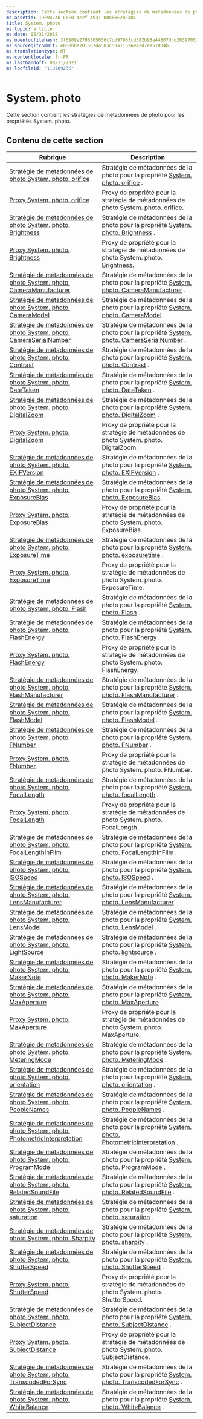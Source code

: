 ```yaml
---
description: Cette section contient les stratégies de métadonnées de photo pour les propriétés System. photo.
ms.assetid: 19E94CA6-C5E0-4e2f-A931-B08B6E2BF4DC
title: System. photo
ms.topic: article
ms.date: 05/31/2018
ms.openlocfilehash: 3f6109e2796305036c7dd97903cd582b98a44807dcd20397052baac440fefee4
ms.sourcegitcommit: e858bbe701567d4583c50a11326e42d7ea51804b
ms.translationtype: MT
ms.contentlocale: fr-FR
ms.lasthandoff: 08/11/2021
ms.locfileid: "118709236"
---
```

# <a name="systemphoto"></a>System. photo

Cette section contient les stratégies de métadonnées de photo pour les propriétés System. photo.

## <a name="in-this-section"></a>Contenu de cette section



| Rubrique                                                                                                                                | Description                                                                                                                                                   |
|--------------------------------------------------------------------------------------------------------------------------------------|---------------------------------------------------------------------------------------------------------------------------------------------------------------|
| [Stratégie de métadonnées de photo System. photo. orifice](-wic-photoprop-system-photo-aperture.md)<br/>                                   | Stratégie de métadonnées de la photo pour la propriété [System. photo. orifice](../properties/props-system-photo-aperture.md) .<br/>                  |
| [Proxy System. photo. orifice](-wic-photoprop-system-photo-aperture-proxy.md)<br/>                                             | Proxy de propriété pour la stratégie de métadonnées de photo System. photo. orifice.<br/>                                                                            |
| [Stratégie de métadonnées de photo System. photo. Brightness](-wic-photoprop-system-photo-brightness.md)<br/>                               | Stratégie de métadonnées de la photo pour la propriété [System. photo. Brightness](../properties/props-system-photo-aperture.md) .<br/>                |
| [Proxy System. photo. Brightness](-wic-photoprop-system-photo-brightness-proxy.md)<br/>                                         | Proxy de propriété pour la stratégie de métadonnées de photo System. photo. Brightness.<br/>                                                                          |
| [Stratégie de métadonnées de photo System. photo. CameraManufacturer](-wic-photoprop-system-photo-cameramanufacturer.md)<br/>               | Stratégie de métadonnées de la photo pour la propriété [System. photo. CameraManufacturer](../properties/props-system-photo-cameramanufacturer.md) .<br/>        |
| [Stratégie de métadonnées de photo System. photo. CameraModel](-wic-photoprop-system-photo-cameramodel.md)<br/>                             | Stratégie de métadonnées de la photo pour la propriété [System. photo. CameraModel](../properties/props-system-photo-cameramodel.md) .<br/>               |
| [Stratégie de métadonnées de photo System. photo. CameraSerialNumber](-wic-photoprop-system-photo-cameraserialnumber.md)<br/>               | Stratégie de métadonnées de la photo pour la propriété [System. photo. CameraSerialNumber](../properties/props-system-photo-cameraserialnumber.md) .<br/>        |
| [Stratégie de métadonnées de photo System. photo. Contrast](-wic-photoprop-system-photo-contrast.md)<br/>                                   | Stratégie de métadonnées de la photo pour la propriété [System. photo. Contrast](../properties/props-system-photo-contrast.md) .<br/>                  |
| [Stratégie de métadonnées de photo System. photo. DateTaken](-wic-photoprop-system-photo-datetaken.md)<br/>                                 | Stratégie de métadonnées de la photo pour la propriété [System. photo. DateTaken](../properties/props-system-photo-datetaken.md) .<br/>                 |
| [Stratégie de métadonnées de photo System. photo. DigitalZoom](-wic-photoprop-system-photo-digitalzoom.md)<br/>                             | Stratégie de métadonnées de la photo pour la propriété [System. photo. DigitalZoom](../properties/props-system-photo-digitalzoom.md) .<br/>               |
| [Proxy System. photo. DigitalZoom](-wic-photoprop-system-photo-digitalzoom-proxy.md)<br/>                                       | Proxy de propriété pour la stratégie de métadonnées de photo System. photo. DigitalZoom.<br/>                                                                         |
| [Stratégie de métadonnées de photo System. photo. EXIFVersion](-wic-photoprop-system-photo-exifversion.md)<br/>                             | Stratégie de métadonnées de la photo pour la propriété [System. photo. EXIFVersion](../properties/props-system-photo-exifversion.md) .<br/>               |
| [Stratégie de métadonnées de photo System. photo. ExposureBias](-wic-photoprop-system-photo-exposurebias.md)<br/>                           | Stratégie de métadonnées de la photo pour la propriété [System. photo. ExposureBias](../properties/props-system-photo-exposurebias.md) .<br/>              |
| [Proxy System. photo. ExposureBias](-wic-photoprop-system-photo-exposurebias-proxy.md)<br/>                                     | Proxy de propriété pour la stratégie de métadonnées de photo System. photo. ExposureBias.<br/>                                                                        |
| [Stratégie de métadonnées de photo System. photo. ExposureTime](-wic-photoprop-system-photo-exposuretime.md)<br/>                           | Stratégie de métadonnées de la photo pour la propriété [System. photo. exposuretime](../properties/props-system-photo-exposuretime.md) .<br/>              |
| [Proxy System. photo. ExposureTime](-wic-photoprop-system-photo-exposuretime-proxy.md)<br/>                                     | Proxy de propriété pour la stratégie de métadonnées de photo System. photo. ExposureTime.<br/>                                                                        |
| [Stratégie de métadonnées de photo System. photo. Flash](-wic-photoprop-system-photo-flash.md)<br/>                                         | Stratégie de métadonnées de la photo pour la propriété [System. photo. Flash](../properties/props-system-photo-exposuretime.md) .<br/>                     |
| [Stratégie de métadonnées de photo System. photo. FlashEnergy](-wic-photoprop-system-photo-flashenergy.md)<br/>                             | Stratégie de métadonnées de la photo pour la propriété [System. photo. FlashEnergy](../properties/props-system-photo-flashenergy.md) .<br/>               |
| [Proxy System. photo. FlashEnergy](-wic-photoprop-system-photo-flashenergy-proxy.md)<br/>                                       | Proxy de propriété pour la stratégie de métadonnées de photo System. photo. FlashEnergy.<br/>                                                                         |
| [Stratégie de métadonnées de photo System. photo. FlashManufacturer](-wic-photoprop-system-photo-flashmanufacturer.md)<br/>                 | Stratégie de métadonnées de la photo pour la propriété [System. photo. FlashManufacturer](../properties/props-system-photo-flashmanufacturer.md) .<br/>         |
| [Stratégie de métadonnées de photo System. photo. FlashModel](-wic-photoprop-system-photo-flashmodel.md)<br/>                               | Stratégie de métadonnées de la photo pour la propriété [System. photo. FlashModel](../properties/props-system-photo-flashmodel.md) .<br/>                |
| [Stratégie de métadonnées de photo System. photo. FNumber](-wic-photoprop-system-photo-fnumber.md)<br/>                                     | Stratégie de métadonnées de la photo pour la propriété [System. photo. FNumber](../properties/props-system-photo-fnumber.md) .<br/>                   |
| [Proxy System. photo. FNumber](-wic-photoprop-system-photo-fnumber-proxy.md)<br/>                                               | Proxy de propriété pour la stratégie de métadonnées de photo System. photo. FNumber.<br/>                                                                             |
| [Stratégie de métadonnées de photo System. photo. FocalLength](-wic-photoprop-system-photo-focallength.md)<br/>                             | Stratégie de métadonnées de la photo pour la propriété [System. photo. focalLength](../properties/props-system-photo-focallength.md) .<br/>               |
| [Proxy System. photo. FocalLength](-wic-photoprop-system-photo-focallength-proxy.md)<br/>                                       | Proxy de propriété pour la stratégie de métadonnées de photo System. photo. FocalLength.<br/>                                                                         |
| [Stratégie de métadonnées de photo System. photo. FocalLengthInFilm](-wic-photoprop-system-photo-focallengthinfilm.md)<br/>                 | Stratégie de métadonnées de la photo pour la propriété [System. photo. FocalLengthInFilm](../properties/props-system-photo-focallengthinfilm.md) .<br/>         |
| [Stratégie de métadonnées de photo System. photo. ISOSpeed](-wic-photoprop-system-photo-isospeed.md)<br/>                                   | Stratégie de métadonnées de la photo pour la propriété [System. photo. ISOSpeed](../properties/props-system-photo-focallengthinfilm.md) .<br/>                  |
| [Stratégie de métadonnées de photo System. photo. LensManufacturer](-wic-photoprop-system-photo-lensmanufacturer.md)<br/>                   | Stratégie de métadonnées de la photo pour la propriété [System. photo. LensManufacturer](../properties/props-system-photo-lensmanufacturer.md) .<br/>          |
| [Stratégie de métadonnées de photo System. photo. LensModel](-wic-photoprop-system-photo-lensmodel.md)<br/>                                 | Stratégie de métadonnées de la photo pour la propriété [System. photo. LensModel](../properties/props-system-photo-lensmodel.md) .<br/>                 |
| [Stratégie de métadonnées de photo System. photo. LightSource](-wic-photoprop-system-photo-lightsource.md)<br/>                             | Stratégie de métadonnées de la photo pour la propriété [System. photo. lightsource](../properties/props-system-photo-lightsource.md) .<br/>               |
| [Stratégie de métadonnées de photo System. photo. MakerNote](-wic-photoprop-system-photo-makernote.md)<br/>                                 | Stratégie de métadonnées de la photo pour la propriété [System. photo. MakerNote](../properties/props-system-photo-makernote.md) .<br/>                 |
| [Stratégie de métadonnées de photo System. photo. MaxAperture](-wic-photoprop-system-photo-maxaperture.md)<br/>                             | Stratégie de métadonnées de la photo pour la propriété [System. photo. MaxAperture](../properties/props-system-photo-maxaperture.md) .<br/>               |
| [Proxy System. photo. MaxAperture](-wic-photoprop-system-photo-maxaperture-proxy.md)<br/>                                       | Proxy de propriété pour la stratégie de métadonnées de photo System. photo. MaxAperture.<br/>                                                                         |
| [Stratégie de métadonnées de photo System. photo. MeteringMode](-wic-photoprop-system-photo-meteringmode.md)<br/>                           | Stratégie de métadonnées de la photo pour la propriété [System. photo. MeteringMode](../properties/props-system-photo-meteringmode.md) .<br/>              |
| [Stratégie de métadonnées de photo System. photo. orientation](-wic-photoprop-system-photo-orientation.md)<br/>                             | Stratégie de métadonnées de la photo pour la propriété [System. photo. orientation](../properties/props-system-photo-meteringmode.md) .<br/>               |
| [Stratégie de métadonnées de photo System. photo. PeopleNames](-wic-photoprop-system-photo-peoplenames.md)<br/>                             | Stratégie de métadonnées de la photo pour la propriété [System. photo. PeopleNames](../properties/props-system-photo-peoplenames.md) .<br/>               |
| [Stratégie de métadonnées de photo System. photo. PhotometricInterpretation](-wic-photoprop-system-photo-photometricinterpretation.md)<br/> | Stratégie de métadonnées de la photo pour la propriété [System. photo. PhotometricInterpretation](../properties/props-system-photo-photometricinterpretation.md) .<br/> |
| [Stratégie de métadonnées de photo System. photo. ProgramMode](-wic-photoprop-system-photo-programmode.md)<br/>                             | Stratégie de métadonnées de la photo pour la propriété [System. photo. ProgramMode](../properties/props-system-photo-programmode.md) .<br/>               |
| [Stratégie de métadonnées de photo System. photo. RelatedSoundFile](-wic-photoprop-system-photo-relatedsoundfile.md)<br/>                   | Stratégie de métadonnées de la photo pour la propriété [System. photo. RelatedSoundFile](../properties/props-system-photo-relatedsoundfile.md) .<br/>          |
| [Stratégie de métadonnées de photo System. photo. saturation](-wic-photoprop-system-photo-saturation.md)<br/>                               | Stratégie de métadonnées de la photo pour la propriété [System. photo. saturation](../properties/props-system-photo-saturation.md) .<br/>                |
| [Stratégie de métadonnées de photo System. photo. Sharpity](-wic-photoprop-system-photo-sharpness.md)<br/>                                 | Stratégie de métadonnées de la photo pour la propriété [System. photo. sharpity](../properties/props-system-photo-sharpness.md) .<br/>                 |
| [Stratégie de métadonnées de photo System. photo. ShutterSpeed](-wic-photoprop-system-photo-shutterspeed.md)<br/>                           | Stratégie de métadonnées de la photo pour la propriété [System. photo. ShutterSpeed](../properties/props-system-photo-shutterspeed.md) .<br/>              |
| [Proxy System. photo. ShutterSpeed](-wic-photoprop-system-photo-shutterspeed-proxy.md)<br/>                                     | Proxy de propriété pour la stratégie de métadonnées de photo System. photo. ShutterSpeed.<br/>                                                                        |
| [Stratégie de métadonnées de photo System. photo. SubjectDistance](-wic-photoprop-system-photo-subjectdistance.md)<br/>                     | Stratégie de métadonnées de la photo pour la propriété [System. photo. SubjectDistance](../properties/props-system-photo-subjectdistance.md) .<br/>           |
| [Proxy System. photo. SubjectDistance](-wic-photoprop-system-photo-subjectdistance-proxy.md)<br/>                               | Proxy de propriété pour la stratégie de métadonnées de photo System. photo. SubjectDistance.<br/>                                                                     |
| [Stratégie de métadonnées de photo System. photo. TranscodedForSync](-wic-photoprop-system-photo-transcodedforsync.md)<br/>                 | Stratégie de métadonnées de la photo pour la propriété [System. photo. TranscodedForSync](../properties/props-system-photo-transcodedforsync.md) .<br/>         |
| [Stratégie de métadonnées de photo System. photo. WhiteBalance](-wic-photoprop-system-photo-whitebalance.md)<br/>                           | Stratégie de métadonnées de la photo pour la propriété [System. photo. WhiteBalance](../properties/props-system-photo-whitebalance.md) .<br/>              |



 

 

 
